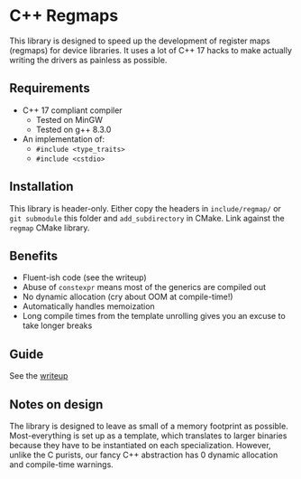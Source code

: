 # C++ Regmaps
This library is designed to speed up the development of
register maps (regmaps) for device libraries. It uses
a lot of C++ 17 hacks to make actually writing the drivers
as painless as possible.

## Requirements
* C++ 17 compliant compiler
    - Tested on MinGW
    - Tested on g++ 8.3.0
* An implementation of:
    * `#include <type_traits>`
    * `#include <cstdio>`

## Installation
This library is header-only. Either copy the headers in `include/regmap/`
or `git submodule` this folder and `add_subdirectory` in CMake. Link against
the `regmap` CMake library.

## Benefits
* Fluent-ish code (see the writeup)
* Abuse of `constexpr` means most of the generics are compiled out
* No dynamic allocation (cry about OOM at compile-time!)
* Automatically handles memoization
* Long compile times from the template unrolling gives you an excuse to take longer breaks

## Guide
See the [writeup](guide.md)

## Notes on design
The library is designed to leave as small of a memory footprint as possible. Most-everything is
set up as a template, which translates to larger binaries because they have to
be instantiated on each specialization. However, unlike the C purists, our fancy
C++ abstraction has 0 dynamic allocation and compile-time warnings.